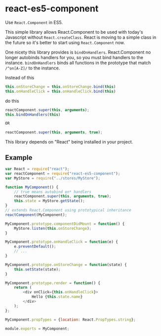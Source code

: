 # react-es5-component

Use `React.Component` in ES5.

This simple library allows React.Component to be used with today's
Javascript without `React.createClass`. React is moving to a simple
class in the future so it's better to start using `React.Component` now.

One nicety this library provides is `bindOnHandlers`. React.Component
no longer autobinds handlers for you, so you must bind handlers to the
instance. `bindOnHandlers` binds all functions in the prototype
that match `/^on[A-Z]/` to the instance.

Instead of this

```js
this.onStoreChange = this.onStoreChange.bind(this)
this.onHandleClick = this.onHandleClick.bind(this)
```

do this

```js
reactComponent.super(this, arguments);
this.bindOnHandlers(this)

OR

reactComponent.super(this, arguments, true);
```

This library depends on "React" being installed in your project.

## Example

```js
var React = require("react");
var reactComponent = require("react-es5-component");
var MyStore = require("../stores/MyStore");

function MyComponent() {
    // true means autobind on* handlers
    reactComponent.super(this, arguments, true);
    this.state = MyStore.getState();
}
// extends React.Component using prototypical inheritance
reactComponent(MyComponent);

MyComponent.prototype.componentDidMount = function() {
    MyStore.listen(this.onStoreChange);
}

MyComponent.prototype.onHandleClick = function(e) {
    e.preventDefault();
    // ...
}

MyComponent.prototype.onStoreChange = function(state) {
    this.setState(state);
}

MyComponent.prototype.render = function() {
    return (
        <div onClick={this.onHandleClick}>
            Hello {this.state.name}
        </div>
    );
};

MyComponent.propTypes = {location: React.PropTypes.string};

module.exports = MyComponent;
```
